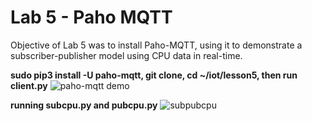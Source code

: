 # Lab 5 - Paho MQTT

Objective of Lab 5 was to install Paho-MQTT, using it to demonstrate a subscriber-publisher model using CPU data in real-time.

**sudo pip3 install -U paho-mqtt, git clone, cd ~/iot/lesson5, then run client.py**
![paho-mqtt demo](lab5_1_3installpahoclonerunclient.png) </br>

**running subcpu.py and pubcpu.py**
![subpubcpu](lab5_1_6pubsubcpu.png) </br>


